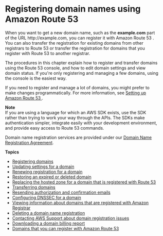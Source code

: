 # Registering domain names using Amazon Route 53<a name="registrar"></a>

When you want to get a new domain name, such as the **example\.com** part of the URL http://example\.com, you can register it with Amazon Route 53 \. You can also transfer the registration for existing domains from other registrars to Route 53 or transfer the registration for domains that you register with Route 53 to another registrar\. 

The procedures in this chapter explain how to register and transfer domains using the Route 53 console, and how to edit domain settings and view domain status\. If you're only registering and managing a few domains, using the console is the easiest way\. 

If you need to register and manage a lot of domains, you might prefer to make changes programmatically\. For more information, see [Setting up Amazon Route 53 ](setting-up-route-53.md)\. 

**Note**  
If you are using a language for which an AWS SDK exists, use the SDK rather than trying to work your way through the APIs\. The SDKs make authentication simpler, integrate easily with your development environment, and provide easy access to Route 53 commands\. 

Domain name registration services are provided under our [Domain Name Registration Agreement](https://aws.amazon.com/route53/domain-registration-agreement/)\.

**Topics**
+ [Registering domains](domain-register-update.md)
+ [Updating settings for a domain](domain-update-settings.md)
+ [Renewing registration for a domain](domain-renew.md)
+ [Restoring an expired or deleted domain](domain-restore-expired.md)
+ [Replacing the hosted zone for a domain that is registered with Route 53](domain-replace-hosted-zone.md)
+ [Transferring domains](domain-transfer.md)
+ [Resending authorization and confirmation emails](domain-click-email-link.md)
+ [Configuring DNSSEC for a domain](domain-configure-dnssec.md)
+ [Viewing information about domains that are registered with Amazon Registrar](domain-whois-rdap.md)
+ [Deleting a domain name registration](domain-delete.md)
+ [Contacting AWS Support about domain registration issues](domain-contact-support.md)
+ [Downloading a domain billing report](domain-billing-report.md)
+ [Domains that you can register with Amazon Route 53](registrar-tld-list.md)